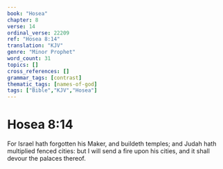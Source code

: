 ```yaml
---
book: "Hosea"
chapter: 8
verse: 14
ordinal_verse: 22209
ref: "Hosea 8:14"
translation: "KJV"
genre: "Minor Prophet"
word_count: 31
topics: []
cross_references: []
grammar_tags: [contrast]
thematic_tags: [names-of-god]
tags: ["Bible","KJV","Hosea"]
---
```


# Hosea 8:14

For Israel hath forgotten his Maker, and buildeth temples; and Judah hath multiplied fenced cities: but I will send a fire upon his cities, and it shall devour the palaces thereof.
